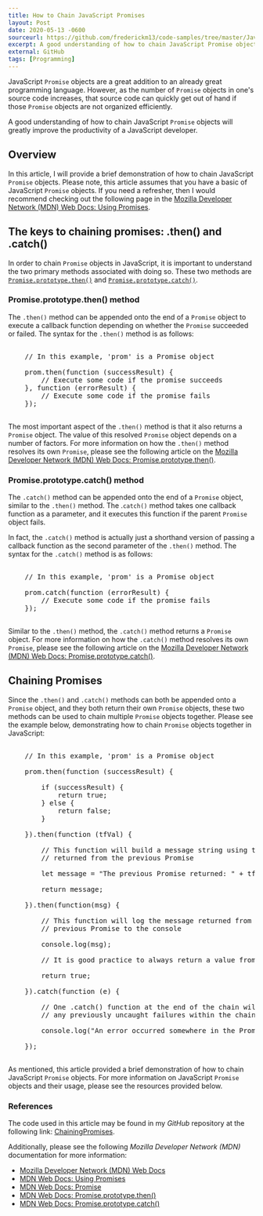 ```yaml
---
title: How to Chain JavaScript Promises
layout: Post
date: 2020-05-13 -0600
sourceurl: https://github.com/frederickm13/code-samples/tree/master/JavaScript/ChainingPromises
excerpt: A good understanding of how to chain JavaScript Promise objects will greatly improve the productivity of a JavaScript developer.
external: GitHub
tags: [Programming]
---
```


JavaScript `Promise` objects are a great addition to an already great programming language. However, as the number of `Promise` objects in one's source code increases, that source code can quickly get out of hand if those `Promise` objects are not organized efficiently. 

A good understanding of how to chain JavaScript `Promise` objects will greatly improve the productivity of a JavaScript developer.

## Overview
In this article, I will provide a brief demonstration of how to chain JavaScript `Promise` objects. Please note, this article assumes that you have a basic of JavaScript `Promise` objects. If you need a refresher, then I would recommend checking out the following page in the [Mozilla Developer Network (MDN) Web Docs: Using Promises](https://developer.mozilla.org/en-US/docs/Web/JavaScript/Guide/Using_promises).

## The keys to chaining promises: .then() and .catch()
In order to chain `Promise` objects in JavaScript, it is important to understand the two primary methods associated with doing so. These two methods are [`Promise.prototype.then()`](https://developer.mozilla.org/en-US/docs/web/javascript/reference/global_objects/promise/then) and [`Promise.prototype.catch()`](https://developer.mozilla.org/en-US/docs/Web/JavaScript/Reference/Global_Objects/Promise/catch). 

### Promise.prototype.then() method
The `.then()` method can be appended onto the end of a `Promise` object to execute a callback function depending on whether the `Promise` succeeded or failed. The syntax for the `.then()` method is as follows:

<pre class="w3-light-grey w3-round-large" style="overflow: auto;">

    // In this example, 'prom' is a Promise object

    prom.then(function (successResult) {
        // Execute some code if the promise succeeds
    }, function (errorResult) {
        // Execute some code if the promise fails
    });

</pre>

The most important aspect of the `.then()` method is that it also returns a `Promise` object. The value of this resolved `Promise` object depends on a number of factors. For more information on how the `.then()` method resolves its own `Promise`, please see the following article on the [Mozilla Developer Network (MDN) Web Docs: Promise.prototype.then()](https://developer.mozilla.org/en-US/docs/web/javascript/reference/global_objects/promise/then).

### Promise.prototype.catch() method
The `.catch()` method can be appended onto the end of a `Promise` object, similar to the `.then()` method. The .`catch()` method takes one callback function as a parameter, and it executes this function if the parent `Promise` object fails. 

In fact, the `.catch()` method is actually just a shorthand version of passing a callback function as the second parameter of the `.then()` method. The syntax for the `.catch()` method is as follows:

<pre class="w3-light-grey w3-round-large" style="overflow: auto;">

    // In this example, 'prom' is a Promise object

    prom.catch(function (errorResult) {
        // Execute some code if the promise fails
    });

</pre>

Similar to the `.then()` method, the `.catch()` method returns a `Promise` object. For more information on how the `.catch()` method resolves its own `Promise`, please see the following article on the [Mozilla Developer Network (MDN) Web Docs: Promise.prototype.catch()](https://developer.mozilla.org/en-US/docs/Web/JavaScript/Reference/Global_Objects/Promise/catch).

## Chaining Promises
Since the `.then()` and `.catch()` methods can both be appended onto a `Promise` object, and they both return their own `Promise` objects, these two methods can be used to chain multiple `Promise` objects together. Please see the example below, demonstrating how to chain `Promise` objects together in JavaScript: 

<pre class="w3-light-grey w3-round-large" style="overflow: auto;">

    // In this example, 'prom' is a Promise object

    prom.then(function (successResult) {

        if (successResult) {
            return true;
        } else {
            return false;
        }

    }).then(function (tfVal) {

        // This function will build a message string using the value
        // returned from the previous Promise
        
        let message = "The previous Promise returned: " + tfVal;

        return message;

    }).then(function(msg) {

        // This function will log the message returned from the 
        // previous Promise to the console

        console.log(msg);
        
        // It is good practice to always return a value from a Promise

        return true;

    }).catch(function (e) {

        // One .catch() function at the end of the chain will handle 
        // any previously uncaught failures within the chain

        console.log("An error occurred somewhere in the Promise pipeline: " + e.message);

    });

</pre>

As mentioned, this article provided a brief demonstration of how to chain JavaScript `Promise` objects. For more information on JavaScript `Promise` objects and their usage, please see the resources provided below. 

### References
The code used in this article may be found in my *GitHub* repository at the following link: [ChainingPromises](https://github.com/frederickm13/code-samples/tree/master/JavaScript/ChainingPromises).

Additionally, please see the following *Mozilla Developer Network (MDN)* documentation for more information:
- [Mozilla Developer Network (MDN) Web Docs](https://developer.mozilla.org/en-US/)
- [MDN Web Docs: Using Promises](https://developer.mozilla.org/en-US/docs/Web/JavaScript/Guide/Using_promises)
- [MDN Web Docs: Promise](https://developer.mozilla.org/en-US/docs/Web/JavaScript/Reference/Global_Objects/Promise)
- [MDN Web Docs: Promise.prototype.then()](https://developer.mozilla.org/en-US/docs/web/javascript/reference/global_objects/promise/then)
- [MDN Web Docs: Promise.prototype.catch()](https://developer.mozilla.org/en-US/docs/Web/JavaScript/Reference/Global_Objects/Promise/catch)